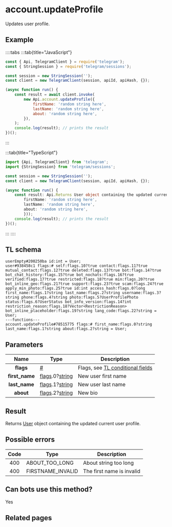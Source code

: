 # account.updateProfile

Updates user profile.

## Example

::::tabs
:::tab{title="JavaScript"}

```js
const { Api, TelegramClient } = require('telegram');
const { StringSession } = require('telegram/sessions');

const session = new StringSession('');
const client = new TelegramClient(session, apiId, apiHash, {});

(async function run() {
    const result = await client.invoke(
        new Api.account.updateProfile({
            firstName: 'random string here',
            lastName: 'random string here',
            about: 'random string here',
        }),
    );
    console.log(result); // prints the result
})();
```

:::

:::tab{title="TypeScript"}

```ts
import {Api, TelegramClient} from 'telegram';
import {StringSession} from 'telegram/sessions';

const session = new StringSession('');
const client = new TelegramClient(session, apiId, apiHash, {});

(async function run() {
    const result: Api.Returns User object containing the updated current user profile. = await client.invoke(new Api.account.updateProfile({
		firstName: 'random string here',
		lastName: 'random string here',
		about: 'random string here',
		}));
    console.log(result); // prints the result
})();

```

:::
::::

## TL schema

```
userEmpty#200250ba id:int = User;
user#938458c1 flags:# self:flags.10?true contact:flags.11?true mutual_contact:flags.12?true deleted:flags.13?true bot:flags.14?true bot_chat_history:flags.15?true bot_nochats:flags.16?true verified:flags.17?true restricted:flags.18?true min:flags.20?true bot_inline_geo:flags.21?true support:flags.23?true scam:flags.24?true apply_min_photo:flags.25?true id:int access_hash:flags.0?long first_name:flags.1?string last_name:flags.2?string username:flags.3?string phone:flags.4?string photo:flags.5?UserProfilePhoto status:flags.6?UserStatus bot_info_version:flags.14?int restriction_reason:flags.18?Vector<RestrictionReason> bot_inline_placeholder:flags.19?string lang_code:flags.22?string = User;
---functions---
account.updateProfile#78515775 flags:# first_name:flags.0?string last_name:flags.1?string about:flags.2?string = User;
```

## Parameters

|      Name      | Type                                                                                                                           | Description                                                                                             |
| :------------: | ------------------------------------------------------------------------------------------------------------------------------ | ------------------------------------------------------------------------------------------------------- |
|   **flags**    | [#](https://core.telegram.org/type/%23)                                                                                        | Flags, see [TL conditional fields](https://core.telegram.org/mtproto/TL-combinators#conditional-fields) |
| **first_name** | [flags](https://core.telegram.org/mtproto/TL-combinators#conditional-fields).0?[string](https://core.telegram.org/type/string) | New user first name                                                                                     |
| **last_name**  | [flags](https://core.telegram.org/mtproto/TL-combinators#conditional-fields).1?[string](https://core.telegram.org/type/string) | New user last name                                                                                      |
|   **about**    | [flags](https://core.telegram.org/mtproto/TL-combinators#conditional-fields).2?[string](https://core.telegram.org/type/string) | New bio                                                                                                 |

## Result

Returns [User](https://core.telegram.org/type/User) object containing the updated current user profile.

## Possible errors

| Code | Type              | Description               |
| :--: | ----------------- | ------------------------- |
| 400  | ABOUT_TOO_LONG    | About string too long     |
| 400  | FIRSTNAME_INVALID | The first name is invalid |

## Can bots use this method?

Yes

## Related pages
